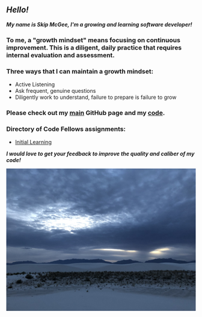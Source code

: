 
## *Hello!*

***My name is Skip McGee, I'm a growing and learning software developer!***

### To me, a "growth mindset" means focusing on continuous improvement. This is a diligent, daily practice that requires internal evaluation and assessment.
### Three ways that I can maintain a growth mindset:
  - Active Listening
  - Ask frequent, genuine questions
  - Diligently work to understand, failure to prepare is failure to grow

### Please check out my [main](https://skipmcgee.github.io) GitHub page and my [code](https://github.com/skipmcgee).

### Directory of Code Fellows assignments:
  - [Initial Learning](https://github.com/skipmcgee/skipmcgee.github.io/blob/main/reading-notes/initial_learning)

***I would love to get your feedback to improve the quality and caliber of my code!***

![White Sands, New Mexico](/images/whitesands.jpg)
